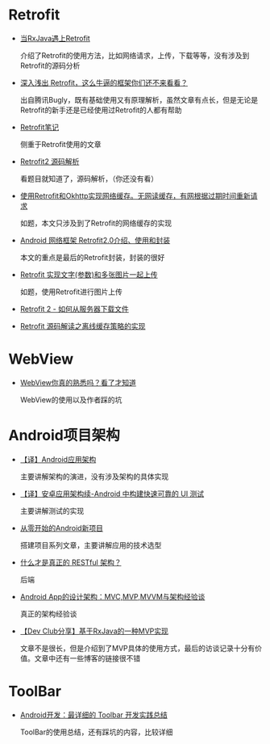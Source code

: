 # Retrofit

* [当RxJava遇上Retrofit](http://blog.csdn.net/r17171709/article/details/51149350)

    介绍了Retrofit的使用方法，比如网络请求，上传，下载等等，没有涉及到Retrofit的源码分析

* [深入浅出 Retrofit，这么牛逼的框架你们还不来看看？](http://mp.weixin.qq.com/s?__biz=MzA3NTYzODYzMg==&mid=2653577186&idx=1&sn=1a5f6369faeb22b4b68ea39f25020d28&scene=23&srcid=0701JDl8hmdMjNUiT2TBhEiO&ptlang=2052&ADUIN=1808168871&ADSESSION=1470962942&ADTAG=CLIENT.QQ.5491_.0&ADPUBNO=26609#rd)

    出自腾讯Bugly，既有基础使用又有原理解析，虽然文章有点长，但是无论是Retrofit的新手还是已经使用过Retrofit的人都有帮助

* [Retrofit笔记](http://www.jianshu.com/p/90b1f20b123d)

    侧重于Retrofit使用的文章

* [Retrofit2 源码解析](http://bxbxbai.github.io/2015/12/13/retrofit2/)

    看题目就知道了，源码解析，（你还没有看）

* [使用Retrofit和Okhttp实现网络缓存。无网读缓存，有网根据过期时间重新请求](http://www.jianshu.com/p/9c3b4ea108a7) 

    如题，本文只涉及到了Retrofit的网络缓存的实现

* [Android 网络框架 Retrofit2.0介绍、使用和封装](http://www.codexiu.cn/android/blog/18502/)

    本文的重点是最后的Retrofit封装，封装的很好

* [Retrofit 实现文字(参数)和多张图片一起上传](http://www.jianshu.com/p/3b8b2a0c0f30)

    如题，使用Retrofit进行图片上传

* [Retrofit 2 - 如何从服务器下载文件](http://www.jianshu.com/p/92bb85fc07e8)

* [Retrofit 源码解读之离线缓存策略的实现](http://www.jianshu.com/p/3a8d910cce38)

# WebView

* [WebView你真的熟悉吗？看了才知道](http://www.jianshu.com/p/d2f5ae6b4927)

    WebView的使用以及作者踩的坑

# Android项目架构

* [【译】Android应用架构](http://www.jianshu.com/p/8ca27934c6e6)

    主要讲解架构的演进，没有涉及架构的具体实现

* [【译】安卓应用架构续-Android 中构建快速可靠的 UI 测试](http://www.jianshu.com/p/f64c5976ac99 )

    主要讲解测试的实现

* [从零开始的Android新项目](http://blog.zhaiyifan.cn/2016/03/27/android-new-project-from-0-p4/)

    搭建项目系列文章，主要讲解应用的技术选型

* [什么才是真正的 RESTful 架构？](http://blog.jimmylv.info/2015-11-11-what-is-really-rest/)

    后端

* [Android App的设计架构：MVC,MVP,MVVM与架构经验谈](https://www.tianmaying.com/tutorial/AndroidMVC)

    真正的架构经验谈

* [【Dev Club分享】基于RxJava的一种MVP实现](http://mp.weixin.qq.com/s?__biz=MzA3NTYzODYzMg==&mid=2653577749&idx=3&sn=dc37068e780137bb25ef416db8f95f12&scene=4#wechat_redirect)

    文章不是很长，但是介绍到了MVP具体的使用方式，最后的访谈记录十分有价值。文章中还有一些博客的链接很不错

# ToolBar

* [Android开发：最详细的 Toolbar 开发实践总结](http://www.jianshu.com/p/79604c3ddcae)

    ToolBar的使用总结，还有踩坑的内容，比较详细
